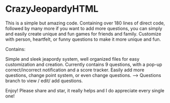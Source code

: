 # CrazyJeopardyHTML

This is a simple but amazing code. Containing over 180 lines of direct code, followed by many more if you want to add more questions, 
you can simply and easily create unique and fun games for friends and family. Customize with person, heartfelt, or funny questions to make it more unique and fun.

Contains:

Simple and sleek jeapordy system, well organized files for easy customization and creation. 
Currently contains 9 questions, with a pop-up correct/incorrect notification and a score tracker.
Easily add more questions, change point system, or even change questions.
--> Questions branch to view / edit/ add questions.

Enjoy! Please share and star, it really helps and I do appreciate every single one!
